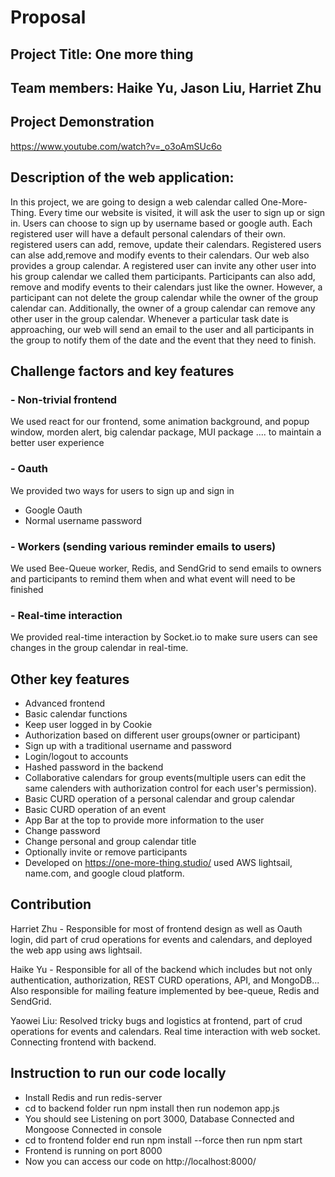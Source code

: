 # Proposal
## Project Title: One more thing

## Team members: Haike Yu, Jason Liu, Harriet Zhu

## Project Demonstration
https://www.youtube.com/watch?v=_o3oAmSUc6o

## Description of the web application:
In this project, we are going to design a web calendar called One-More-Thing. Every time our website is visited, it will ask the user to sign up or sign
in. Users can choose to sign up by username based or google auth. Each registered user will have a default personal calendars of their own. registered users can add, remove, update their calendars. Registered users can alse add,remove and modify events to their calendars. Our web also provides a group calendar. A registered user can invite any other user into his group calendar we called them participants. Participants can also add, remove and modify events to their calendars just like the owner. However, a participant can not delete the group calendar while the owner of the group calendar can. Additionally, the owner of a group calendar can remove any other user in the group calendar. Whenever a particular task date is approaching, our web will send an email to the user and all participants in the group to notify them of the date and the event that they need to finish.

## Challenge factors and key features
### - Non-trivial frontend
We used react for our frontend, some animation background, and popup window, morden alert, big calendar package, MUI package .... to maintain a better user
experience

### - Oauth
We provided two ways for users to sign up and sign in
- Google Oauth
- Normal username password

### - Workers (sending various reminder emails to users)
We used Bee-Queue worker, Redis, and SendGrid to send emails to owners and participants to remind them when and what event will need to be finished

### - Real-time interaction
We provided real-time interaction by Socket.io to make sure users can see changes in the group calendar in real-time.

## Other key features 
- Advanced frontend
- Basic calendar functions
- Keep user logged in by Cookie
- Authorization based on different user groups(owner or participant)
- Sign up with a traditional username and password
- Login/logout to accounts
- Hashed password in the backend
- Collaborative calendars for group events(multiple users can edit the same calenders with authorization control for each user's permission).
- Basic CURD operation of a personal calendar and group calendar
- Basic CURD operation of an event
- App Bar at the top to provide more information to the user
- Change password
- Change personal and group calendar title
- Optionally invite or remove participants
- Developed on https://one-more-thing.studio/ used AWS lightsail, name.com, and google cloud platform.

## Contribution
Harriet Zhu - Responsible for most of frontend design as well as Oauth login, did part of crud operations for events and calendars, and deployed the web
app using aws lightsail.

Haike Yu - Responsible for all of the backend which includes but not only authentication, authorization, REST CURD operations, API, and MongoDB... Also 
responsible for mailing feature implemented by bee-queue, Redis and SendGrid.

Yaowei Liu: Resolved tricky bugs and logistics at frontend, part of crud operations for events and calendars. Real time interaction with web socket. Connecting frontend with backend.

## Instruction to run our code locally
- Install Redis and run redis-server
- cd to backend folder run npm install then run nodemon app.js 
- You should see Listening on port 3000, Database Connected and Mongoose Connected in console
- cd to frontend folder end run npm install --force then run npm start
- Frontend is running on port 8000
- Now you can access our code on http://localhost:8000/

